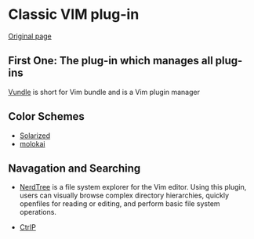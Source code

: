 Classic VIM plug-in 
===

[Original page](https://blog.csdn.net/mergerly/article/details/51671890)  

First One: The plug-in which manages all plug-ins
---
[Vundle](https://github.com/VundleVim/Vundle.vim) is short for Vim bundle and is a Vim plugin manager

Color Schemes
---
*  [Solarized](https://github.com/altercation/solarized)
*  [molokai](https://github.com/tomasr/molokai)

Navagation and Searching
---

* [NerdTree](https://github.com/scrooloose/nerdtree) is a file system explorer for the Vim editor. Using this plugin, users can visually browse complex directory
hierarchies, quickly openfiles for reading or editing, and perform basic file system operations.

* [CtrlP](https://github.com/kien/ctrlp.vim)

